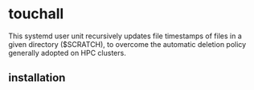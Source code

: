 # touchall

This systemd user unit recursively updates file timestamps of files in a given directory ($SCRATCH), to overcome the automatic deletion policy generally adopted on HPC clusters.

## installation


